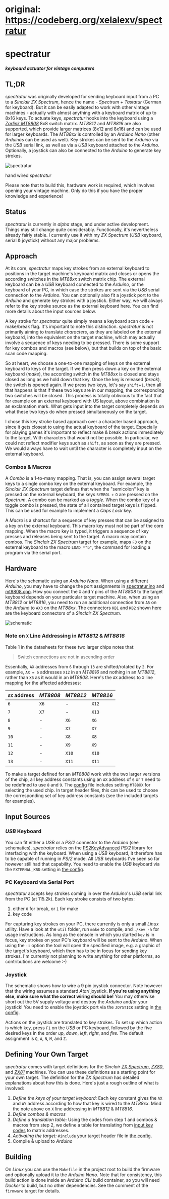 # original: https://codeberg.org/xelalexv/spectratur

# spectratur

#### *keyboard actuator for vintage computers*

## TL;DR
*spectratur* was originally developed for sending keyboard input from a PC to a *Sinclair ZX Spectrum*, hence the name - *Spectrum* + *Tastatur* (German for keyboard). But it can be easily adapted to work with other vintage machines - actually with almost anything with a keyboard matrix of up to 8x16 keys. To actuate keys, *spectratur* hooks into the keyboard using a [*Zarlink MT8808*](https://www.mouser.com/pdfdocs/Mt8808_DataSheet.PDF) 8x8 switch matrix. *MT8812* and *MT8816* are also supported, which provide larger matrices (8x12 and 8x16) and can be used for larger keyboards. The *MT88xx* is controlled by an *Arduino Nano* (other *Arduinos* can be used as well). Key strokes can be sent to the *Arduino* via the *USB* serial link, as well as via a *USB* keyboard attached to the *Arduino*. Optionally, a joystick can also be connected to the *Arduino* to generate key strokes.

![spectratur](doc/adapter.jpg)

hand wired *spectratur*

Please note that to build this, hardware work is required, which involves opening your vintage machine. Only do this if you have the proper knowledge and experience!

## Status
*spectratur* is currently in *alpha* stage, and under active development. Things may still change quite considerably. Functionally, it's nevertheless already fairly stable. I currently use it with my *ZX Spectrum* (*USB* keyboard, serial & joystick) without any major problems.

## Approach
At its core, *spectratur* maps key strokes from an external keyboard to positions in the target machine's keyboard matrix and closes or opens the according switches in the *MT88xx* switch matrix chip. The external keyboard can be a *USB* keyboard connected to the *Arduino*, or the keyboard of your PC, in which case the strokes are sent via the *USB* serial connection to the *Arduino*. You can optionally also fit a joystick port to the *Arduino* and generate key strokes with a joystick. Either way, we will always refer to the key stroke source as the external keyboard here. You can find more details about the input sources below.

A key stroke for *spectratur* quite simply means a keyboard scan code + make/break flag. It's important to note this distinction. *spectratur* is not primarily aiming to translate *characters*, as they are labeled on the external keyboard, into the equivalent on the target machine, which may actually involve a sequence of keys needing to be pressed. There is some support for key combos and macros (see below), but that builds on top of the basic scan code mapping.

So at heart, we choose a one-to-one mapping of keys on the external keyboard to keys of the target. If we then press down a key on the external keyboard (*make*), the according switch in the *MT88xx* is closed and stays closed as long as we hold down that key. Once the key is released (*break*), the switch is opened again. If we press two keys, let's say `shift`+`1`, then all that happens is that if these two keys are in our mapping, the corresponding two switches will be closed. This process is totally oblivious to the fact that for example on an external keyboard with US layout, above combination is an exclamation mark. What gets input into the target completely depends on what these two keys do when pressed simultaneously on the target.

I chose this key stroke based approach over a character based approach, since it gets closest to using the actual keyboard of the target. Especially for playing games it's important to reflect make & break actions immediately to the target. With characters that would not be possible. In particular, we could not reflect modifier keys such as `shift`, as soon as they are pressed. We would always have to wait until the character is completely input on the external keyboard.

### Combos & Macros
A *Combo* is a 1-to-many mapping. That is, you can assign several target keys to a single combo key on the external keyboard. For example, the *Sinclair ZX Spectrum* target defines that when the "semicolon" key is pressed on the external keyboard, the keys `SYMBOL` + `O` are pressed on the *Spectrum*. A combo can be marked as a *toggle*. When the combo key of a toggle combo is pressed, the state of all contained target keys is flipped. This can be used for example to implement a *Caps Lock* key.

A *Macro* is a shortcut for a sequence of key presses that can be assigned to a key on the external keyboard. This macro key must not be part of the core mapping. When the macro key is typed, it triggers a sequence of key presses and releases being sent to the target. A macro may contain combos. The *Sinclair ZX Spectrum* target for example, maps `F3` on the external keyboard to the macro `LOAD *"b"`, the command for loading a program via the serial port.

## Hardware
Here's the schematic using an *Arduino Nano*. When using a different *Arduino*, you may have to change the port assignments in [spectratur.ino](src/spectratur.ino) and [mt8808.cpp](src/mt8808.cpp). How you connect the `X` and `Y` pins of the *MT8808* to the target keyboard depends on your particular target machine. Also, when using an *MT8812* or *MT8816*, you need to run an additional connection from `A5` on the *Arduino* to `AX3` on the *MT88xx*. The connectors `KB1` and `KB2` shown here are the keyboard connectors of a *Sinclair ZX Spectrum*.

![schematic](doc/spectratur_schem.png)

### Note on `X` Line Addressing in *MT8812* & *MT8816*
Table 1 in the datasheets for these two larger chips notes that:

> Switch connections are not in ascending order

Essentially, `AX` addresses from `6` through `13` are shifted/rotated by `2`. For example, `AX = 6` addresses `X12` in an *MT8816* and nothing in an *MT8812*, rather than `X6` as it would in an *MT8808*. Here's the `AX` address to `X` line mapping for the affected addresses:

| `AX` address | *MT8808* | *MT8812* | *MT8816* |
|--------------|----------|----------|----------|
|     `6`      |   `X6`   |    -     |  `X12`   |
|     `7`      |   `X7`   |    -     |  `X13`   |
|     `8`      |     -    |   `X6`   |   `X6`   |
|     `9`      |     -    |   `X7`   |   `X7`   |
|    `10`      |     -    |   `X8`   |   `X8`   |
|    `11`      |     -    |   `X9`   |   `X9`   |
|    `12`      |     -    |  `X10`   |  `X10`   |
|    `13`      |     -    |  `X11`   |  `X11`   |

To make a target defined for an *MT8808* work with the two larger versions of the chip, all key address constants using an `AX` address of `6` or `7` need to be redefined to use `8` and `9`. The [config](src/config.h) file includes setting `MT88XX` for selecting the used chip. In target header files, this can be used to choose the corresponding set of key address constants (see the included targets for examples).

## Input Sources

### *USB* Keyboard
You can fit either a *USB* or a *PS/2* connector to the *Arduino* (see schematics). *spectratur* relies on the [PS2KeyAdvanced](https://github.com/techpaul/PS2KeyAdvanced) *PS/2* library for interfacing with the keyboard. When using a *USB* keyboard, it therefore has to be capable of running in *PS/2* mode. All *USB* keyboards I've seen so far however still had that capability. You need to enable the *USB* keyboard via the `EXTERNAL_KBD` setting in [the config](src/config.h).

### PC Keyboard via Serial Port
*spectratur* accepts key strokes coming in over the *Arduino*'s *USB* serial link from the PC (at 115.2k). Each key stroke consists of two bytes:

1.  either `0` for break, or `1` for make
2.  key code

For capturing key strokes on your PC, there currently is only a small *Linux* utility. Have a look at the `util` folder, run `make` to compile, and `./kev -h` for usage instructions. As long as the console in which you started `kev` is in focus, key strokes on your PC's keyboard will be sent to the *Arduino*. When using the `-i` option the tool will open the specified image, e.g. a graphic of the target's keyboard, which then has to be in focus for sending key strokes. I'm currently not planning to write anything for other platforms, so contributions are welcome :-)

### Joystick
The schematic shows how to wire a 9 pin joystick connector. Note however that the wiring assumes a standard *Atari* joystick. **If you're using anything else, make sure what the correct wiring should be!** You may otherwise short out the 5V supply voltage and destroy the *Arduino* and/or your joystick! You need to enable the joystick port via the `JOYSTICK` setting in [the config](src/config.h).

Actions on the joystick are translated to key strokes. To set up which action is which key, press `F1` on the *USB* or PC keyboard, followed by the five desired keys in the order *up*, *down*, *left*, *right*, and *fire*. The default assignment is `Q`, `A`, `N`, `M`, and `Z`.

## Defining Your Own Target
*spectratur* comes with target definitions for the *Sinclair* [*ZX Spectrum*](src/targets/sinclair_spectrum.h), [*ZX80*](src/targets/sinclair_zx80.h), and [*ZX81*](src/targets/sinclair_zx81.h) machines. You can use these definitions as a starting point for your own target. The definition for the *ZX Spectrum* has detailed explanations about how this is done. Here's just a rough outline of what is involved:

1. *Define the keys of your target keyboard:* Each key constant gives the `AX` and `AY` address according to how that key is wired to the *MT88xx*. Mind the note above on `X` line addressing in *MT8812* & *MT8816*.
2. *Define combos & macros*
3. *Define a translation table:* Using the codes from step 1 and combos & macros from step 2, we define a table for translating from [input key codes](src/input_keycodes.h) to matrix addresses.
4. *Activating the target:* `#include` your target header file in [the config](src/config.h).
5. Compile & upload to *Arduino*

## Building
On *Linux* you can use the `Makefile` in the project root to build the firmware and optionally upload it to the *Arduino Nano*. Note that for consistency, this build action is done inside an *Arduino CLI* build container, so you will need *Docker* to build, but no other dependencies. See the comment of the `firmware` target for details.
